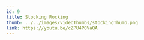 ```yaml
---
id: 9
title: Stocking Rocking
thumb: ../../images/videoThumbs/stockingThumb.png
link: https://youtu.be/cZPU4P0VaQA
---
```

